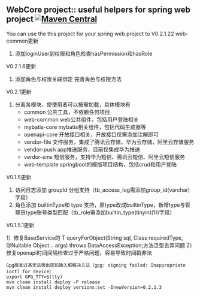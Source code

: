 ## WebCore project:: useful helpers for spring web project [![Maven Central](https://maven-badges.herokuapp.com/maven-central/cn.watsontech/web-core/badge.svg)](https://maven-badges.herokuapp.com/maven-central/cn.watsontech/web-core)

You can use the this project for your spring web project to 
V0.2.1.22 web-common更新
1) 添加loginUser到权限和角色检查hasPermission和hasRole

V0.2.1.6更新
1) 添加角色与权限关联绑定
   完善角色与权限方法

V0.2.1更新
1) 分离各模块，使使用者可以按需加载，具体模块有
    - common    公共工具，不依赖任何项目
    - web-common    web公共组件，包括用户登陆相关
    - mybatis-core  mybatis相关组件，包括代码生成器等
    - openapi-core  开放接口相关，开放接口仅需添加注解即可
    - vendor-file   文件服务，集成了腾讯云存储，华为云存储，阿里云存储服务
    - vendor-push   app推送服务，目前仅集成华为推送
    - verdor-sms    短信服务，支持华为短信、腾讯云短信、阿里云短信服务
    - web-template  springboot的模版项目结构，包括crud和用户登陆

V0.1.5更新

1) 访问日志添加 groupId 分组支持（tb_access_log需添加group_id(varchar)字段）
2) 角色添加 builtinType和 type 支持，原type改成builtinType，新增type与管理员type账号类型匹配（tb_role需添加builtin_type(tinyint(1))字段）

V0.1.5.1更新

1）修复BaseService的 <T> T queryForObject(String sql, Class<T> requiredType, @Nullable Object... args) throws DataAccessException;方法泛型丢弃问题
2）修复openapi时间间隔检查过于严格问题，容易导致时间戳非法


    Gpg版本过高无法弹出密码输入框解决方法（gpg: signing failed: Inappropriate ioctl for device）
    export GPG_TTY=$(tty)
    mvn clean install deploy -P release
    mvn clean install deploy versions:set -DnewVersion=0.2.1.3

